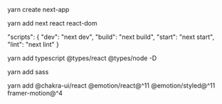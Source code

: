 <!-- To create a project, run: -->
yarn create next-app

<!-- Install next, react and react-dom in your project: -->
yarn add next react react-dom

<!-- //Open package.json and add the following scripts: -->
"scripts": {
  "dev": "next dev",
  "build": "next build",
  "start": "next start",
  "lint": "next lint"
}

yarn add typescript @types/react @types/node -D

yarn add sass

yarn add @chakra-ui/react @emotion/react@^11 @emotion/styled@^11 framer-motion@^4
